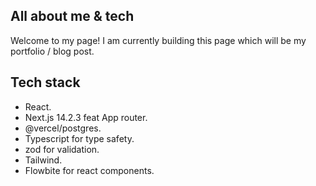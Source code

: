 ## All about me & tech

Welcome to my page!
I am currently building this page which will be my portfolio / blog post.

## Tech stack

- React.
- Next.js 14.2.3 feat App router.
- @vercel/postgres.
- Typescript for type safety.
- zod for validation.
- Tailwind.
- Flowbite for react components.